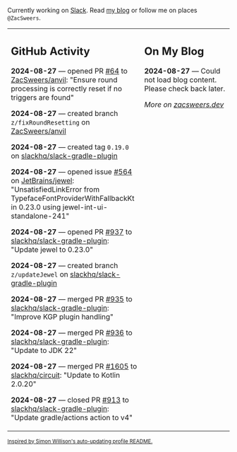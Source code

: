Currently working on [Slack](https://slack.com/). Read [my blog](https://zacsweers.dev/) or follow me on places `@ZacSweers`.

<table><tr><td valign="top" width="60%">

## GitHub Activity
<!-- githubActivity starts -->
**2024-08-27** — opened PR [#64](https://github.com/ZacSweers/anvil/pull/64) to [ZacSweers/anvil](https://github.com/ZacSweers/anvil): "Ensure round processing is correctly reset if no triggers are found"

**2024-08-27** — created branch `z/fixRoundResetting` on [ZacSweers/anvil](https://github.com/ZacSweers/anvil)

**2024-08-27** — created tag `0.19.0` on [slackhq/slack-gradle-plugin](https://github.com/slackhq/slack-gradle-plugin)

**2024-08-27** — opened issue [#564](https://github.com/JetBrains/jewel/issues/564) on [JetBrains/jewel](https://github.com/JetBrains/jewel): "UnsatisfiedLinkError from TypefaceFontProviderWithFallbackKt in 0.23.0 using jewel-int-ui-standalone-241"

**2024-08-27** — opened PR [#937](https://github.com/slackhq/slack-gradle-plugin/pull/937) to [slackhq/slack-gradle-plugin](https://github.com/slackhq/slack-gradle-plugin): "Update jewel to 0.23.0"

**2024-08-27** — created branch `z/updateJewel` on [slackhq/slack-gradle-plugin](https://github.com/slackhq/slack-gradle-plugin)

**2024-08-27** — merged PR [#935](https://github.com/slackhq/slack-gradle-plugin/pull/935) to [slackhq/slack-gradle-plugin](https://github.com/slackhq/slack-gradle-plugin): "Improve KGP plugin handling"

**2024-08-27** — merged PR [#936](https://github.com/slackhq/slack-gradle-plugin/pull/936) to [slackhq/slack-gradle-plugin](https://github.com/slackhq/slack-gradle-plugin): "Update to JDK 22"

**2024-08-27** — merged PR [#1605](https://github.com/slackhq/circuit/pull/1605) to [slackhq/circuit](https://github.com/slackhq/circuit): "Update to Kotlin 2.0.20"

**2024-08-27** — closed PR [#913](https://github.com/slackhq/slack-gradle-plugin/pull/913) to [slackhq/slack-gradle-plugin](https://github.com/slackhq/slack-gradle-plugin): "Update gradle/actions action to v4"
<!-- githubActivity ends -->
</td><td valign="top" width="40%">

## On My Blog
<!-- blog starts -->
**2024-08-27** — Could not load blog content. Please check back later.
<!-- blog ends -->
_More on [zacsweers.dev](https://zacsweers.dev/)_
</td></tr></table>

<sub><a href="https://simonwillison.net/2020/Jul/10/self-updating-profile-readme/">Inspired by Simon Willison's auto-updating profile README.</a></sub>